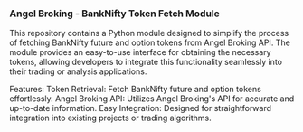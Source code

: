 ### Angel Broking - BankNifty Token Fetch Module
This repository contains a Python module designed to simplify the process of fetching BankNifty future and option tokens from Angel Broking API. The module provides an easy-to-use interface for obtaining the necessary tokens, allowing developers to integrate this functionality seamlessly into their trading or analysis applications.

Features:
Token Retrieval: Fetch BankNifty future and option tokens effortlessly.
Angel Broking API: Utilizes Angel Broking's API for accurate and up-to-date information.
Easy Integration: Designed for straightforward integration into existing projects or trading algorithms.

